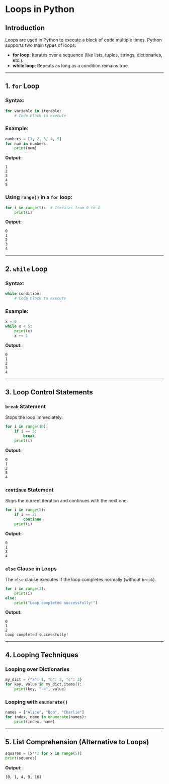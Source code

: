 # Loops in Python

## Introduction
Loops are used in Python to execute a block of code multiple times. Python supports two main types of loops:
- **for loop**: Iterates over a sequence (like lists, tuples, strings, dictionaries, etc.).
- **while loop**: Repeats as long as a condition remains true.

---

## 1. `for` Loop

### Syntax:
```python
for variable in iterable:
    # Code block to execute
```

### Example:
```python
numbers = [1, 2, 3, 4, 5]
for num in numbers:
    print(num)
```
**Output:**
```
1
2
3
4
5
```

### Using `range()` in a `for` loop:
```python
for i in range(5):  # Iterates from 0 to 4
    print(i)
```

**Output:**
```
0
1
2
3
4
```

---

## 2. `while` Loop

### Syntax:
```python
while condition:
    # Code block to execute
```

### Example:
```python
x = 0
while x < 5:
    print(x)
    x += 1
```

**Output:**
```
0
1
2
3
4
```

---

## 3. Loop Control Statements

### `break` Statement
Stops the loop immediately.

```python
for i in range(10):
    if i == 5:
        break
    print(i)
```
**Output:**
```
0
1
2
3
4
```

### `continue` Statement
Skips the current iteration and continues with the next one.

```python
for i in range(5):
    if i == 2:
        continue
    print(i)
```

**Output:**
```
0
1
3
4
```

### `else` Clause in Loops
The `else` clause executes if the loop completes normally (without `break`).

```python
for i in range(3):
    print(i)
else:
    print("Loop completed successfully!")
```

**Output:**
```
0
1
2
Loop completed successfully!
```

---

## 4. Looping Techniques

### Looping over Dictionaries
```python
my_dict = {"a": 1, "b": 2, "c": 3}
for key, value in my_dict.items():
    print(key, "->", value)
```

### Looping with `enumerate()`
```python
names = ["Alice", "Bob", "Charlie"]
for index, name in enumerate(names):
    print(index, name)
```

---

## 5. List Comprehension (Alternative to Loops)
```python
squares = [x**2 for x in range(5)]
print(squares)
```

**Output:**
```
[0, 1, 4, 9, 16]
```
